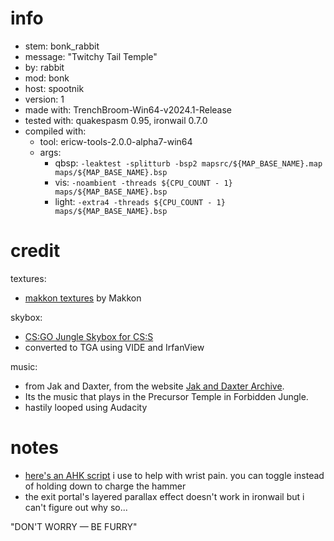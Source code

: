 # info

- stem: bonk_rabbit
- message: "Twitchy Tail Temple"
- by: rabbit
- mod: bonk
- host: spootnik
- version: 1
- made with: TrenchBroom-Win64-v2024.1-Release
- tested with: quakespasm 0.95, ironwail 0.7.0
- compiled with:
  - tool: ericw-tools-2.0.0-alpha7-win64
  - args:
    - qbsp: `-leaktest -splitturb -bsp2 mapsrc/${MAP_BASE_NAME}.map maps/${MAP_BASE_NAME}.bsp`
    - vis: `-noambient -threads ${CPU_COUNT - 1} maps/${MAP_BASE_NAME}.bsp`
    - light: `-extra4 -threads ${CPU_COUNT - 1} maps/${MAP_BASE_NAME}.bsp`

# credit

textures:

- [makkon textures](https://www.slipseer.com/index.php?resources/makkon-textures.28/) by Makkon

skybox:

- [CS:GO Jungle Skybox for CS:S](https://gamebanana.com/mods/7251)
- converted to TGA using VIDE and IrfanView

music:

- from Jak and Daxter, from the website [Jak and Daxter Archive](https://jakanddaxterarchive.home.blog/2019/06/28/jak-and-daxter-the-precursor-legacy-official-soundtrack/).
- Its the music that plays in the Precursor Temple in Forbidden Jungle.
- hastily looped using Audacity

# notes

- [here's an AHK script](https://gist.github.com/spacehare/0f75c2348ec353a141e6d5b33fcad6fd) i use to help with wrist pain. you can toggle instead of holding down to charge the hammer
- the exit portal's layered parallax effect doesn't work in ironwail but i can't figure out why so...

"DON'T WORRY — BE FURRY"
